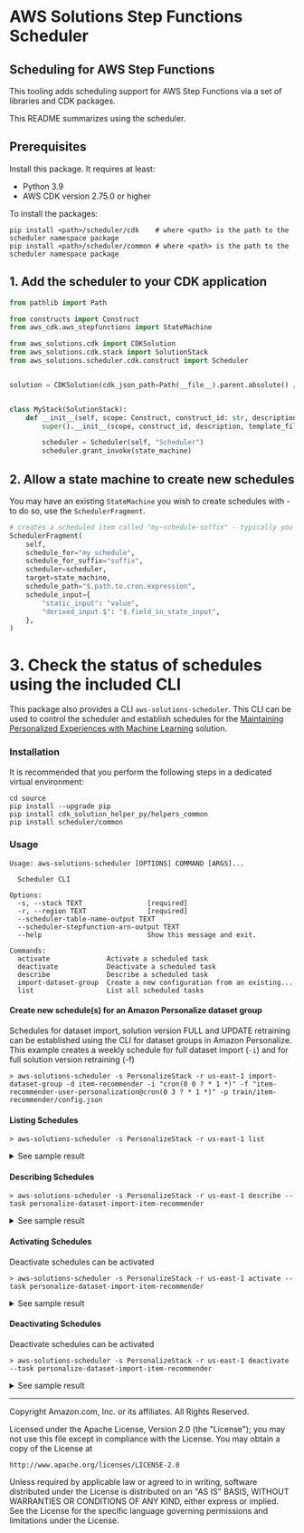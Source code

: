 # AWS Solutions Step Functions Scheduler

## Scheduling for AWS Step Functions

This tooling adds scheduling support for AWS Step Functions via a set of libraries and CDK packages.

This README summarizes using the scheduler.

## Prerequisites

Install this package. It requires at least:

- Python 3.9
- AWS CDK version 2.75.0 or higher

To install the packages:

```
pip install <path>/scheduler/cdk    # where <path> is the path to the scheduler namespace package
pip install <path>/scheduler/common # where <path> is the path to the scheduler namespace package
```

## 1. Add the scheduler to your CDK application

```python
from pathlib import Path

from constructs import Construct
from aws_cdk.aws_stepfunctions import StateMachine

from aws_solutions.cdk import CDKSolution
from aws_solutions.cdk.stack import SolutionStack
from aws_solutions.scheduler.cdk.construct import Scheduler


solution = CDKSolution(cdk_json_path=Path(__file__).parent.absolute() / "cdk.json")


class MyStack(SolutionStack):
    def __init__(self, scope: Construct, construct_id: str, description: str, template_filename, state_machine: StateMachine, **kwargs):
        super().__init__(scope, construct_id, description, template_filename, **kwargs)

        scheduler = Scheduler(self, "Scheduler")
        scheduler.grant_invoke(state_machine)
```

## 2. Allow a state machine to create new schedules

You may have an existing `StateMachine` you wish to create schedules with - to do so, use the `SchedulerFragment`.

```python
# creates a scheduled item called "my-schedule-suffix" - typically you will use part of the state input for the suffix.
SchedulerFragment(
    self,
    schedule_for="my schedule",
    schedule_for_suffix="suffix",
    scheduler=scheduler,
    target=state_machine,
    schedule_path="$.path.to.cron.expression",
    schedule_input={
        "static_input": "value",
        "derived_input.$": "$.field_in_state_input",
    },
)
```

# 3. Check the status of schedules using the included CLI

This package also provides a CLI `aws-solutions-scheduler`. This CLI can be used to control the scheduler and establish
schedules for the [Maintaining Personalized Experiences with Machine Learning](https://aws.amazon.com/solutions/implementations/maintaining-personalized-experiences-with-ml/)
solution.

### Installation

It is recommended that you perform the following steps in a dedicated virtual environment:

```shell
cd source
pip install --upgrade pip
pip install cdk_solution_helper_py/helpers_common
pip install scheduler/common
```

### Usage

```shell
Usage: aws-solutions-scheduler [OPTIONS] COMMAND [ARGS]...

  Scheduler CLI

Options:
  -s, --stack TEXT                [required]
  -r, --region TEXT               [required]
  --scheduler-table-name-output TEXT
  --scheduler-stepfunction-arn-output TEXT
  --help                          Show this message and exit.

Commands:
  activate              Activate a scheduled task
  deactivate            Deactivate a scheduled task
  describe              Describe a scheduled task
  import-dataset-group  Create a new configuration from an existing...
  list                  List all scheduled tasks
```

#### Create new schedule(s) for an Amazon Personalize dataset group

Schedules for dataset import, solution version FULL and UPDATE retraining can be established using the CLI for dataset
groups in Amazon Personalize. This example creates a weekly schedule for full dataset import (`-i`) and for full
solution version retraining (-f)

```shell
> aws-solutions-scheduler -s PersonalizeStack -r us-east-1 import-dataset-group -d item-recommender -i "cron(0 0 ? * 1 *)" -f "item-recommender-user-personalization@cron(0 3 ? * 1 *)" -p train/item-recommender/config.json
```

#### Listing Schedules

```shell
> aws-solutions-scheduler -s PersonalizeStack -r us-east-1 list
```

<details>
<summary>See sample result</summary>

```json
{
	"tasks": [
		"personalize-dataset-import-item-recommender",
		"solution-maintenance-full-item-recommender-user-personalization"
	]
}
```

</details>

#### Describing Schedules

```shell
> aws-solutions-scheduler -s PersonalizeStack -r us-east-1 describe --task personalize-dataset-import-item-recommender
```

<details>
<summary>See sample result</summary>

```json
{
	"task": {
		"active": true,
		"name": "personalize-dataset-import-item-recommender",
		"schedule": "cron(*/15 * * * ? *)",
		"step_function": "arn:aws:states:us-east-1:111122223333:stateMachine:personalizestack-periodic-dataset-import-aaaaaaaaaaaa",
		"version": "v1"
	}
}
```

</details>

#### Activating Schedules

Deactivate schedules can be activated

```shell
> aws-solutions-scheduler -s PersonalizeStack -r us-east-1 activate --task personalize-dataset-import-item-recommender
```

<details>
<summary>See sample result</summary>

```json
{
	"task": {
		"active": true,
		"name": "personalize-dataset-import-item-recommender",
		"schedule": "cron(0 0 ? * 1 *)",
		"step_function": "arn:aws:states:us-east-1:111122223333:stateMachine:personalizestack-periodic-dataset-import-aaaaaaaaaaaa",
		"version": "v1"
	}
}
```

</details>

#### Deactivating Schedules

Deactivate schedules can be activated

```shell
> aws-solutions-scheduler -s PersonalizeStack -r us-east-1 deactivate --task personalize-dataset-import-item-recommender
```

<details>
<summary>See sample result</summary>

```json
{
	"task": {
		"active": false,
		"name": "personalize-dataset-import-item-recommender",
		"schedule": "cron(0 0 ? * 1 *)",
		"step_function": "arn:aws:states:us-east-1:111122223333:stateMachine:personalizestack-periodic-dataset-import-aaaaaaaaaaaa",
		"version": "v1"
	}
}
```

</details>

---

Copyright Amazon.com, Inc. or its affiliates. All Rights Reserved.

Licensed under the Apache License, Version 2.0 (the "License");
you may not use this file except in compliance with the License.
You may obtain a copy of the License at

    http://www.apache.org/licenses/LICENSE-2.0

Unless required by applicable law or agreed to in writing, software
distributed under the License is distributed on an "AS IS" BASIS,
WITHOUT WARRANTIES OR CONDITIONS OF ANY KIND, either express or implied.
See the License for the specific language governing permissions and
limitations under the License.
